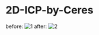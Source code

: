 # 2D-ICP-by-Ceres
before:
![1](https://user-images.githubusercontent.com/62703436/212317358-877cf27e-22f7-43c6-8f31-789e1094e567.png)
after:
![2](https://user-images.githubusercontent.com/62703436/212317375-0ee0b3b8-2ef8-4f61-bdd4-6565f28ce7c7.png)
